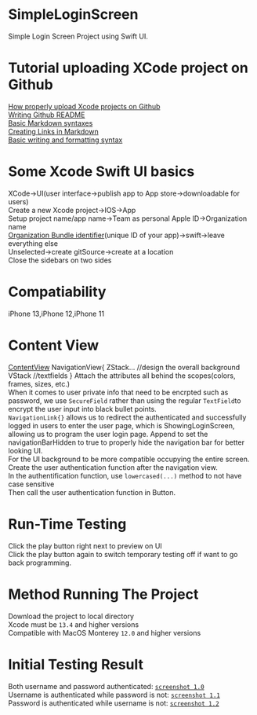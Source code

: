 # SimpleLoginScreen
Simple Login Screen Project using Swift UI. <br/>
# Tutorial uploading XCode project on Github
[How properly upload Xcode projects on Github](http://irenebosque.com/how-to-xcode-and-github/)<br/>
[Writing Github README](https://medium.com/analytics-vidhya/writing-github-readme-e593f278a796)<br/>
[Basic Markdown syntaxes](https://github.com/adam-p/markdown-here/wiki/Markdown-Cheatsheet)<br/>
[Creating Links in Markdown](https://anvilproject.org/guides/content/creating-links)<br/>
[Basic writing and formatting syntax](https://docs.github.com/en/get-started/writing-on-github/getting-started-with-writing-and-formatting-on-github/basic-writing-and-formatting-syntax)
# Some Xcode Swift UI basics
XCode->UI(user interface->publish app to App store->downloadable for users)<br/>
Create a new Xcode project->IOS->App<br/>
Setup project name/app name->Team as personal Apple ID->Organization name<br/>
<ins>Organization Bundle identifier</ins>(unique ID of your app)->swift->leave everything else<br/>
Unselected->create gitSource->create at a location<br/>
Close the sidebars on two sides<br/>
# Compatiability
iPhone 13,iPhone 12,iPhone 11
# Content View
[ContentView](https://github.com/KrystalZhang612/SimpleLoginScreen/blob/main/ContentView1.png)
    NavigationView{
    ZStack…
    //design the overall background
    VStack
    //textfields 
    }
Attach the attributes all behind the scopes(colors, frames, sizes, etc.)<br/>
When it comes to user private info that need to be encrpted such as password, we use
`SecureField`
rather than using the regular
`TextField`to encrypt the user input into black bullet points. <br/>
`NavigationLink{}` allows us to redirect the authenticated and successfully logged in users to enter the user page, which is ShowingLoginScreen, allowing us to program the user login page. Append to set the navigationBarHidden to true to properly hide the navigation bar for better looking UI. <br/>
For the UI background to be more compatible occupying the entire screen. <br/>
Create the user authentication function after the navigation view. <br/>
In the authentification function, use 
    `lowercased(...)`
method to not have case sensitive<br/>
Then call the user authentication function in Button. 
# Run-Time Testing
Click the play button right next to preview on UI <br/>
Click the play button again to switch temporary testing off if want to go back programming. 
# Method Running The Project
Download the project to local directory<br/>
Xcode must be `13.4` and higher versions<br/>
Compatible with MacOS Monterey `12.0` and higher versions<br/>
# Initial Testing Result
Both username and password authenticated: [`screenshot 1.0`]()<br/>
Username is authenticated while password is not: [`screenshot 1.1`]() <br/>
Password is authenticated while username is not: [`screenshot 1.2`]() <br/>

